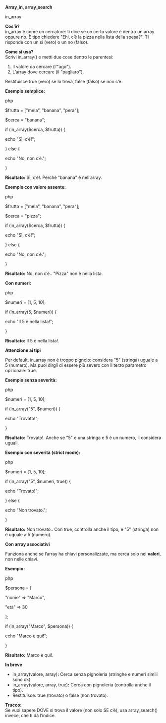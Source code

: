 **Array_in, array_search**

in_array

**Cos’è?**  
in_array è come un cercatore: ti dice se un certo valore è dentro un array oppure no. È tipo chiedere "Ehi, c’è la pizza nella lista della spesa?". Ti risponde con un sì (vero) o un no (falso).

**Come si usa?**  
Scrivi in_array() e metti due cose dentro le parentesi:

1. Il valore da cercare (l’"ago").
2. L’array dove cercare (il "pagliaro").

Restituisce true (vero) se lo trova, false (falso) se non c’è.

**Esempio semplice:**

php

$frutta = \["mela", "banana", "pera"\];

$cerca = "banana";

if (in_array($cerca, $frutta)) {

echo "Sì, c’è!";

} else {

echo "No, non c’è.";

}

**Risultato:** Sì, c’è!. Perché "banana" è nell’array.

**Esempio con valore assente:**

php

$frutta = \["mela", "banana", "pera"\];

$cerca = "pizza";

if (in_array($cerca, $frutta)) {

echo "Sì, c’è!";

} else {

echo "No, non c’è.";

}

**Risultato:** No, non c’è.. "Pizza" non è nella lista.

**Con numeri:**

php

$numeri = \[1, 5, 10\];

if (in_array(5, $numeri)) {

echo "Il 5 è nella lista!";

}

**Risultato:** Il 5 è nella lista!.

**Attenzione ai tipi**

Per default, in_array non è troppo pignolo: considera "5" (stringa) uguale a 5 (numero). Ma puoi dirgli di essere più severo con il terzo parametro opzionale: true.

**Esempio senza severità:**

php

$numeri = \[1, 5, 10\];

if (in_array("5", $numeri)) {

echo "Trovato!";

}

**Risultato:** Trovato!. Anche se "5" è una stringa e 5 è un numero, li considera uguali.

**Esempio con severità (strict mode):**

php

$numeri = \[1, 5, 10\];

if (in_array("5", $numeri, true)) {

echo "Trovato!";

} else {

echo "Non trovato.";

}

**Risultato:** Non trovato.. Con true, controlla anche il tipo, e "5" (stringa) non è uguale a 5 (numero).

**Con array associativi**

Funziona anche se l’array ha chiavi personalizzate, ma cerca solo nei **valori**, non nelle chiavi.

**Esempio:**

php

$persona = \[

"nome" => "Marco",

"età" => 30

\];

if (in_array("Marco", $persona)) {

echo "Marco è qui!";

}

**Risultato:** Marco è qui!.

**In breve**

- in_array(valore, array)**:** Cerca senza pignoleria (stringhe e numeri simili sono ok).
- in_array(valore, array, true)**:** Cerca con pignoleria (controlla anche il tipo).
- Restituisce: true (trovato) o false (non trovato).

**Trucco:**  
Se vuoi sapere DOVE si trova il valore (non solo SE c’è), usa array_search() invece, che ti dà l’indice.

